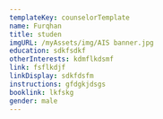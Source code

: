 ```yaml
---
templateKey: counselorTemplate
name: Furqhan
title: studen
imgURL: /myAssets/img/AIS banner.jpg
education: sdkfsdkf
otherInterests: kdmflkdsmf
link: fsflkdjf
linkDisplay: sdkfdsfm
instructions: gfdgkjdsgs
booklink: lkfskg
gender: male
---
```

